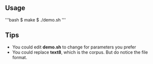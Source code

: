 ## Usage
'''bash
$ make
$ ./demo.sh
'''
## Tips
- You could edit **demo.sh** to change for parameters you prefer
- You could replace **text8**, which is the corpus. But do notice the file format.
